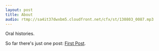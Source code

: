 ```yaml
---
layout: post
title: About
audio: rtmp://sa4it37dwxbm5.cloudfront.net/cfx/st/130803_0087.mp3
---
```


Oral histories.

So far there's just one post: [First Post](2014/04/24/first-post.html).
